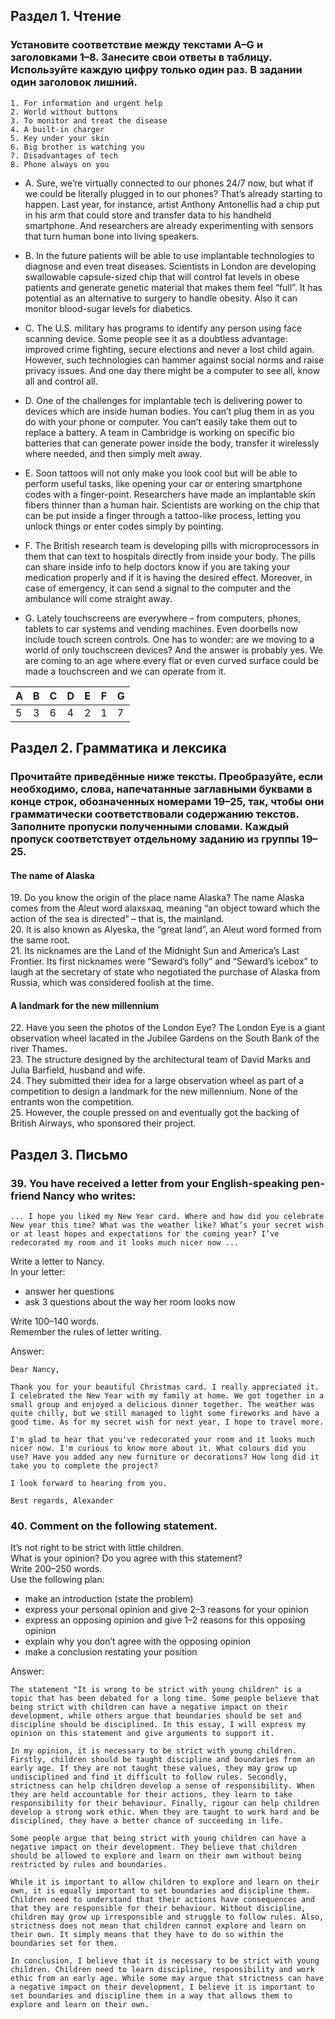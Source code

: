 ## Раздел 1. Чтение
### Установите соответствие между текстами A–G и заголовками 1–8. Занесите свои ответы в таблицу. Используйте каждую цифру только один раз. В задании один заголовок лишний.

    1. For information and urgent help
    2. World without buttons
    3. To monitor and treat the disease
    4. A built-in charger
    5. Key under your skin
    6. Big brother is watching you
    7. Disadvantages of tech
    8. Phone always on you

- A. Sure, we’re virtually connected to our phones 24/7 now, but what if we could be literally plugged in to our phones? That’s already starting to happen. Last year, for instance, artist Anthony Antonellis had a chip put in his arm that could store and transfer data to his handheld smartphone. And researchers are already experimenting with sensors that turn human bone into living speakers.

- B. In the future patients will be able to use implantable technologies to diagnose and even treat diseases. Scientists in London are developing swallowable capsule-sized chip that will control fat levels in obese patients and generate genetic material that makes them feel “full”. It has potential as an alternative to surgery to handle obesity. Also it can monitor blood-sugar levels for diabetics.

- C. The U.S. military has programs to identify any person using face scanning device. Some people see it as a doubtless advantage: improved crime fighting, secure elections and never a lost child again. However, such technologies can hammer against social norms and raise privacy issues. And one day there might be a computer to see all, know all and control all.

- D. One of the challenges for implantable tech is delivering power to devices which are inside human bodies. You can’t plug them in as you do with your phone or computer. You can’t easily take them out to replace a battery. A team in Cambridge is working on specific bio batteries that can generate power inside the body, transfer it wirelessly where needed, and then simply melt away.

- E. Soon tattoos will not only make you look cool but will be able to perform useful tasks, like opening your car or entering smartphone codes with a finger-point. Researchers have made an implantable skin fibers thinner than a human hair. Scientists are working on the chip that can be put inside a finger through a tattoo-like process, letting you unlock things or enter codes simply by pointing.

- F. The British research team is developing pills with microprocessors in them that can text to hospitals directly from inside your body. The pills can share inside info to help doctors know if you are taking your medication properly and if it is having the desired effect. Moreover, in case of emergency, it can send a signal to the computer and the ambulance will come straight away.

- G. Lately touchscreens are everywhere – from computers, phones, tablets to car systems and vending machines. Even doorbells now include touch screen controls. One has to wonder: are we moving to a world of only touchscreen devices? And the answer is probably yes. We are coming to an age where every flat or even curved surface could be made a touchscreen and we can operate from it.

| A | B | C | D | E | F | G |
| - | - | - | - | - | - | - |
| 5 | 3 | 6 | 4 | 2 | 1 | 7 |

## Раздел 2. Грамматика и лексика
### Прочитайте приведённые ниже тексты. Преобразуйте, если необходимо, слова, напечатанные заглавными буквами в конце строк, обозначенных номерами 19–25, так, чтобы они грамматически соответствовали содержанию текстов. Заполните пропуски полученными словами. Каждый пропуск соответствует отдельному заданию из группы 19–25.
#### The name of Alaska
19. Do you know the origin of the place name Alaska? The name Alaska comes from the Aleut word alaxsxaq, meaning “an object toward which the action of the sea is directed” – that is, the mainland.  
20. It is also known as Alyeska, the “great land”, an Aleut word formed from the same root.  
21. Its nicknames are the Land of the Midnight Sun and America’s Last Frontier. Its first nicknames were “Seward’s folly” and “Seward’s icebox” to laugh at the secretary of state who negotiated the purchase of Alaska from Russia, which was considered foolish at the time.  

#### A landmark for the new millennium
22. Have you seen the photos of the London Eye? The London Eye is a giant observation wheel lacated in the Jubilee Gardens on the South Bank of the river Thames.  
23. The structure designed by the architectural team of David Marks and Julia Barfield, husband and wife.  
24. They submitted their idea for a large observation wheel as part of a competition to design a landmark for the new millennium. None of the entrants won the competition.  
25. However, the couple pressed on and eventually got the backing of British Airways, who sponsored their project.  


## Раздел 3. Письмо  
### 39. You have received a letter from your English-speaking pen-friend Nancy who writes:  
    ... I hope you liked my New Year card. Where and how did you celebrate New year this time? What was the weather like? What’s your secret wish or at least hopes and expectations for the coming year? I’ve redecorated my room and it looks much nicer now ...  
Write a letter to Nancy.  
In your letter:  
- answer her questions  
- ask 3 questions about the way her room looks now  

Write 100–140 words.  
Remember the rules of letter writing.

Answer:

    Dear Nancy,

    Thank you for your beautiful Christmas card. I really appreciated it. I celebrated the New Year with my family at home. We got together in a small group and enjoyed a delicious dinner together. The weather was quite chilly, but we still managed to light some fireworks and have a good time. As for my secret wish for next year, I hope to travel more.

    I'm glad to hear that you've redecorated your room and it looks much nicer now. I'm curious to know more about it. What colours did you use? Have you added any new furniture or decorations? How long did it take you to complete the project?

    I look forward to hearing from you.

    Best regards, Alexander

### 40. Comment on the following statement.

It’s not right to be strict with little children.  
What is your opinion? Do you agree with this statement?  
Write 200–250 words.  
Use the following plan:  

- make an introduction (state the problem)
- express your personal opinion and give 2–3 reasons for your opinion
- express an opposing opinion and give 1–2 reasons for this opposing opinion
- explain why you don’t agree with the opposing opinion
- make a conclusion restating your position

Answer:

    The statement "It is wrong to be strict with young children" is a topic that has been debated for a long time. Some people believe that being strict with children can have a negative impact on their development, while others argue that boundaries should be set and discipline should be disciplined. In this essay, I will express my opinion on this statement and give arguments to support it.

    In my opinion, it is necessary to be strict with young children. Firstly, children should be taught discipline and boundaries from an early age. If they are not taught these values, they may grow up undisciplined and find it difficult to follow rules. Secondly, strictness can help children develop a sense of responsibility. When they are held accountable for their actions, they learn to take responsibility for their behaviour. Finally, rigour can help children develop a strong work ethic. When they are taught to work hard and be disciplined, they have a better chance of succeeding in life.

    Some people argue that being strict with young children can have a negative impact on their development. They believe that children should be allowed to explore and learn on their own without being restricted by rules and boundaries.

    While it is important to allow children to explore and learn on their own, it is equally important to set boundaries and discipline them. Children need to understand that their actions have consequences and that they are responsible for their behaviour. Without discipline, children may grow up irresponsible and struggle to follow rules. Also, strictness does not mean that children cannot explore and learn on their own. It simply means that they have to do so within the boundaries set for them.

    In conclusion, I believe that it is necessary to be strict with young children. Children need to learn discipline, responsibility and work ethic from an early age. While some may argue that strictness can have a negative impact on their development, I believe it is important to set boundaries and discipline them in a way that allows them to explore and learn on their own.

